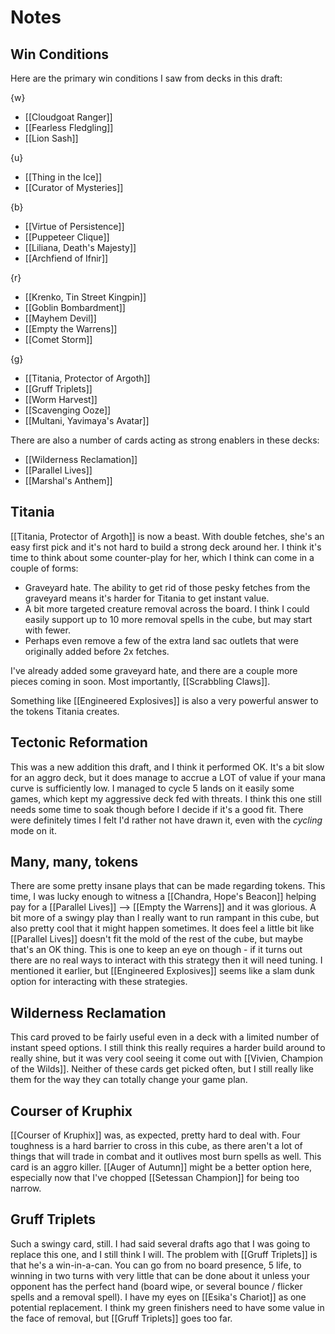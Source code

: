 # Notes

## Win Conditions

Here are the primary win conditions I saw from decks in this draft:

{w}

- [[Cloudgoat Ranger]]
- [[Fearless Fledgling]]
- [[Lion Sash]]

{u}

- [[Thing in the Ice]]
- [[Curator of Mysteries]]

{b}

- [[Virtue of Persistence]]
- [[Puppeteer Clique]]
- [[Liliana, Death's Majesty]]
- [[Archfiend of Ifnir]]

{r}

- [[Krenko, Tin Street Kingpin]]
- [[Goblin Bombardment]]
- [[Mayhem Devil]]
- [[Empty the Warrens]]
- [[Comet Storm]]

{g}

- [[Titania, Protector of Argoth]]
- [[Gruff Triplets]]
- [[Worm Harvest]]
- [[Scavenging Ooze]]
- [[Multani, Yavimaya's Avatar]]

There are also a number of cards acting as strong enablers in these decks:

- [[Wilderness Reclamation]]
- [[Parallel Lives]]
- [[Marshal's Anthem]]

## Titania

[[Titania, Protector of Argoth]] is now a beast. With double fetches, she's an easy first pick and it's not hard to build a strong deck around her. I think it's time to think about some counter-play for her, which I think can come in a couple of forms:

- Graveyard hate. The ability to get rid of those pesky fetches from the graveyard means it's harder for Titania to get instant value.
- A bit more targeted creature removal across the board. I think I could easily support up to 10 more removal spells in the cube, but may start with fewer.
- Perhaps even remove a few of the extra land sac outlets that were originally added before 2x fetches.

I've already added some graveyard hate, and there are a couple more pieces coming in soon. Most importantly, [[Scrabbling Claws]].

Something like [[Engineered Explosives]] is also a very powerful answer to the tokens Titania creates.

## Tectonic Reformation

This was a new addition this draft, and I think it performed OK. It's a bit slow for an aggro deck, but it does manage to accrue a LOT of value if your mana curve is sufficiently low. I managed to cycle 5 lands on it easily some games, which kept my aggressive deck fed with threats. I think this one still needs some time to soak though before I decide if it's a good fit. There were definitely times I felt I'd rather not have drawn it, even with the _cycling_ mode on it.

## Many, many, tokens

There are some pretty insane plays that can be made regarding tokens. This time, I was lucky enough to witness a [[Chandra, Hope's Beacon]] helping pay for a [[Parallel Lives]] --> [[Empty the Warrens]] and it was glorious. A bit more of a swingy play than I really want to run rampant in this cube, but also pretty cool that it might happen sometimes. It does feel a little bit like [[Parallel Lives]] doesn't fit the mold of the rest of the cube, but maybe that's an OK thing. This is one to keep an eye on though - if it turns out there are no real ways to interact with this strategy then it will need tuning. I mentioned it earlier, but [[Engineered Explosives]] seems like a slam dunk option for interacting with these strategies.

## Wilderness Reclamation

This card proved to be fairly useful even in a deck with a limited number of instant speed options. I still think this really requires a harder build around to really shine, but it was very cool seeing it come out with [[Vivien, Champion of the Wilds]]. Neither of these cards get picked often, but I still really like them for the way they can totally change your game plan.

## Courser of Kruphix

[[Courser of Kruphix]] was, as expected, pretty hard to deal with. Four toughness is a hard barrier to cross in this cube, as there aren't a lot of things that will trade in combat and it outlives most burn spells as well. This card is an aggro killer. [[Auger of Autumn]] might be a better option here, especially now that I've chopped [[Setessan Champion]] for being too narrow.

## Gruff Triplets

Such a swingy card, still. I had said several drafts ago that I was going to replace this one, and I still think I will. The problem with [[Gruff Triplets]] is that he's a win-in-a-can. You can go from no board presence, 5 life, to winning in two turns with very little that can be done about it unless your opponent has the perfect hand (board wipe, or several bounce / flicker spells and a removal spell). I have my eyes on [[Esika's Chariot]] as one potential replacement. I think my green finishers need to have some value in the face of removal, but [[Gruff Triplets]] goes too far.
